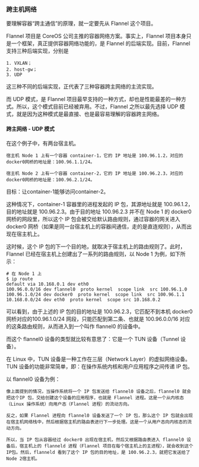 ### 跨主机网络
要理解容器“跨主通信”的原理，就一定要先从 Flannel 这个项目。

Flannel 项目是 CoreOS 公司主推的容器网络方案。事实上，Flannel 项目本身只是一个框架，真正提供容器网络功能的，是 Flannel 的后端实现。目前，Flannel 支持三种后端实现，分别是
```text
1. VXLAN；
2. host-gw；
3. UDP
```
这三种不同的后端实现，正代表了三种容器跨主网络的主流实现。

而 UDP 模式，是 Flannel 项目最早支持的一种方式，却也是性能最差的一种方式。所以，这个模式目前已经被弃用。不过，Flannel 之所以最先选择 UDP 模式，就是因为这种模式是最直接、也是最容易理解的容器跨主网络。

#### 跨主网络 - UDP 模式
在这个例子中，有两台宿主机。
```text
宿主机 Node 1 上有一个容器 container-1，它的 IP 地址是 100.96.1.2，对应的 docker0网桥的地址是：100.96.1.1/24。

宿主机 Node 2 上有一个容器 container-2，它的 IP 地址是 100.96.2.3，对应的 docker0网桥的地址是：100.96.2.1/24。
```
目标：让container-1能够访问container-2。

这种情况下，container-1 容器里的进程发起的 IP 包，其源地址就是 100.96.1.2，目的地址就是 100.96.2.3。由于目的地址 100.96.2.3 并不在 Node 1 的 docker0 网桥的网段里，所以这个 IP 包会被交给默认路由规则，通过容器的网关进入 docker0 网桥（如果是同一台宿主机上的容器间通信，走的是直连规则），从而出现在宿主机上。

这时候，这个 IP 包的下一个目的地，就取决于宿主机上的路由规则了。此时，Flannel 已经在宿主机上创建出了一系列的路由规则，以 Node 1 为例，如下所示：
```text
# 在 Node 1 上
$ ip route
default via 10.168.0.1 dev eth0
100.96.0.0/16 dev flannel0  proto kernel  scope link  src 100.96.1.0
100.96.1.0/24 dev docker0  proto kernel  scope link  src 100.96.1.1
10.168.0.0/24 dev eth0  proto kernel  scope src 10.168.0.2
```
可以看到，由于上述的 IP 包的目的地址是 100.96.2.3，它匹配不到本机 docker0 网桥对应的100.96.1.0/24 网段，只能匹配到第二条、也就是 100.96.0.0/16 对应的这条路由规则，从而进入到一个叫作 flannel0 的设备中。

而这个 flannel0 设备的类型就比较有意思了：它是一个 TUN 设备（Tunnel 设备）。

在 Linux 中，TUN 设备是一种工作在三层（Network Layer）的虚拟网络设备。TUN 设备的功能非常简单，即：在操作系统内核和用户应用程序之间传递 IP 包。

以 flannel0 设备为例：
```text
像上面提到的情况，当操作系统将一个 IP 包发送给 flannel0 设备之后，flannel0 就会把这个IP 包，交给创建这个设备的应用程序，也就是 Flannel 进程。这是一个从内核态（Linux 操作系统）向用户态（Flannel 进程）的流动方向。

反之，如果 Flannel 进程向 flannel0 设备发送了一个 IP 包，那么这个 IP 包就会出现在宿主机网络栈中，然后根据宿主机的路由表进行下一步处理。这是一个从用户态向内核态的流动方向。

所以，当 IP 包从容器经过 docker0 出现在宿主机，然后又根据路由表进入 flannel0 设备后，宿主机上的 flanneld 进程（Flannel 项目在每个宿主机上的主进程），就会收到这个 IP包。然后，flanneld 看到了这个 IP 包的目的地址，是 100.96.2.3，就把它发送给了 Node 2宿主机。
```







































